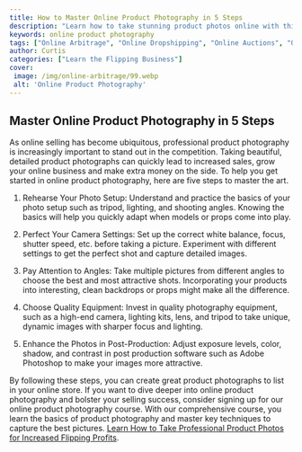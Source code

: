 ```yaml
---
title: How to Master Online Product Photography in 5 Steps
description: "Learn how to take stunning product photos online with this comprehensive guide Discover the five essential steps you need to master online product photography"
keywords: online product photography
tags: ["Online Arbitrage", "Online Dropshipping", "Online Auctions", "Online Retail Arbitrage", "Online Advertising", "Online Branding", "Online Reputation Management", "Online Negotiation", "Online Sales Psychology", "Online Market Research", "Online Product Photography", "Online Product Listing", "Online Customer Service", "Online Shipping and Logistics"]
author: Curtis
categories: ["Learn the Flipping Business"]
cover: 
 image: /img/online-arbitrage/99.webp
 alt: 'Online Product Photography'
---
```

## Master Online Product Photography in 5 Steps

As online selling has become ubiquitous, professional product photography is increasingly important to stand out in the competition. Taking beautiful, detailed product photographs can quickly lead to increased sales, grow your online business and make extra money on the side. To help you get started in online product photography, here are five steps to master the art. 

1. Rehearse Your Photo Setup: Understand and practice the basics of your photo setup such as tripod, lighting, and shooting angles. Knowing the basics will help you quickly adapt when models or props come into play.

2. Perfect Your Camera Settings: Set up the correct white balance, focus, shutter speed, etc. before taking a picture. Experiment with different settings to get the perfect shot and capture detailed images. 

3. Pay Attention to Angles: Take multiple pictures from different angles to choose the best and most attractive shots. Incorporating your products into interesting, clean backdrops or props might make all the difference. 

4. Choose Quality Equipment: Invest in quality photography equipment, such as a high-end camera, lighting kits, lens, and tripod to take unique, dynamic images with sharper focus and lighting.

5. Enhance the Photos in Post-Production: Adjust exposure levels, color, shadow, and contrast in post production software such as Adobe Photoshop to make your images more attractive. 

By following these steps, you can create great product photographs to list in your online store. If you want to dive deeper into online product photography and bolster your selling success, consider signing up for our online product photography course. With our comprehensive course, you learn the basics of product photography and master key techniques to capture the best pictures. [Learn How to Take Professional Product Photos for Increased Flipping Profits](/online-product-photography).
